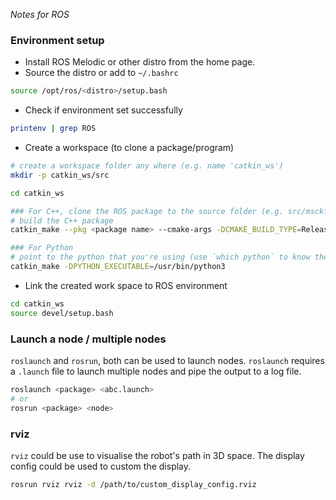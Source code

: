 *Notes for ROS*

### Environment setup
* Install ROS Melodic or other distro from the home page.
* Source the distro or add to `~/.bashrc`
```bash
source /opt/ros/<distro>/setup.bash
```
* Check if environment set successfully
```bash
printenv | grep ROS
```
* Create a workspace (to clone a package/program)
```bash
# create a workspace folder any where (e.g. name 'catkin_ws')
mkdir -p catkin_ws/src

cd catkin_ws

### For C++, clone the ROS package to the source folder (e.g. src/msckf_vio)
# build the C++ package
catkin_make --pkg <package name> --cmake-args -DCMAKE_BUILD_TYPE=Release

### For Python
# point to the python that you're using (use `which python` to know the root path)
catkin_make -DPYTHON_EXECUTABLE=/usr/bin/python3
```
* Link the created work space to ROS environment
```bash
cd catkin_ws
source devel/setup.bash
```

### Launch a node / multiple nodes
`roslaunch` and `rosrun`, both can be used to launch nodes. `roslaunch` requires a `.launch` file to launch multiple nodes and pipe the output to a log file.
```bash
roslaunch <package> <abc.launch>
# or
rosrun <package> <node>
```

### rviz
`rviz` could be use to visualise the robot's path in 3D space. The display config could be used to custom the display.
```bash
rosrun rviz rviz -d /path/to/custom_display_config.rviz
```

